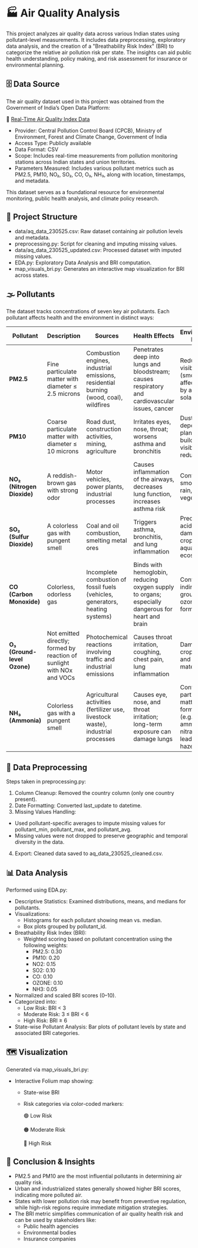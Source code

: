 # 🏭 Air Quality Analysis
This project analyzes air quality data across various Indian states using pollutant-level measurements. It includes data preprocessing, exploratory data analysis, and the creation of a "Breathability Risk Index" (BRI) to categorize the relative air pollution risk per state. The insights can aid public health understanding, policy making, and risk assessment for insurance or environmental planning.

## 🗄️ Data Source
The air quality dataset used in this project was obtained from the Government of India’s Open Data Platform:

🔗 [Real-Time Air Quality Index Data](https://www.data.gov.in/catalog/real-time-air-quality-index)

* Provider: Central Pollution Control Board (CPCB), Ministry of Environment, Forest and Climate Change, Government of India
* Access Type: Publicly available
* Data Format: CSV
* Scope: Includes real-time measurements from pollution monitoring stations across Indian states and union territories.
* Parameters Measured: Includes various pollutant metrics such as PM2.5, PM10, NO₂, SO₂, CO, O₃, NH₃, along with location, timestamps, and metadata.

This dataset serves as a foundational resource for environmental monitoring, public health analysis, and climate policy research.



## 📁 Project Structure
* data/aq_data_230525.csv: Raw dataset containing air pollution levels and metadata.
* preprocessing.py: Script for cleaning and imputing missing values.
* data/aq_data_230525_updated.csv: Processed dataset with imputed missing values.
* EDA.py: Exploratory Data Analysis and BRI computation.
* map_visuals_bri.py: Generates an interactive map visualization for BRI across states.

## 🌫️ Pollutants
The dataset tracks concentrations of seven key air pollutants. Each pollutant affects health and the environment in distinct ways:

| Pollutant                   | Description                                                            | Sources                                                                               | Health Effects                                                                                    | Environmental Impact                                                                  |
| --------------------------- | ---------------------------------------------------------------------- | ------------------------------------------------------------------------------------- | ------------------------------------------------------------------------------------------------- | ------------------------------------------------------------------------------------- |
| **PM2.5**                   | Fine particulate matter with diameter ≤ 2.5 microns                    | Combustion engines, industrial emissions, residential burning (wood, coal), wildfires | Penetrates deep into lungs and bloodstream; causes respiratory and cardiovascular issues, cancer  | Reduces visibility (smog), affects climate by altering solar radiation                |
| **PM10**                    | Coarse particulate matter with diameter ≤ 10 microns                   | Road dust, construction activities, mining, agriculture                               | Irritates eyes, nose, throat; worsens asthma and bronchitis                                       | Dust deposition on plants and buildings, visibility reduction                         |
| **NO₂ (Nitrogen Dioxide)**  | A reddish-brown gas with strong odor                                   | Motor vehicles, power plants, industrial processes                                    | Causes inflammation of the airways, decreases lung function, increases asthma risk                | Contributes to smog and acid rain, harms vegetation                                   |
| **SO₂ (Sulfur Dioxide)**    | A colorless gas with pungent smell                                     | Coal and oil combustion, smelting metal ores                                          | Triggers asthma, bronchitis, and lung inflammation                                                | Precursor to acid rain, damages crops and aquatic ecosystems                          |
| **CO (Carbon Monoxide)**    | Colorless, odorless gas                                                | Incomplete combustion of fossil fuels (vehicles, generators, heating systems)         | Binds with hemoglobin, reducing oxygen supply to organs; especially dangerous for heart and brain | Contributes indirectly to ground-level ozone formation                                |
| **O₃ (Ground-level Ozone)** | Not emitted directly; formed by reaction of sunlight with NOx and VOCs | Photochemical reactions involving traffic and industrial emissions                    | Causes throat irritation, coughing, chest pain, lung inflammation                                 | Damages crops, rubber, and building materials                                         |
| **NH₃ (Ammonia)**           | Colorless gas with a pungent smell                                     | Agricultural activities (fertilizer use, livestock waste), industrial processes       | Causes eye, nose, and throat irritation; long-term exposure can damage lungs                      | Contributes to particulate matter formation (e.g., ammonium nitrate), leading to haze |



## 🧹 Data Preprocessing
Steps taken in preprocessing.py:
1. Column Cleanup: Removed the country column (only one country present).
2. Date Formatting: Converted last_update to datetime.
3. Missing Values Handling:
  * Used pollutant-specific averages to impute missing values for pollutant_min, pollutant_max, and pollutant_avg.
  * Missing values were not dropped to preserve geographic and temporal diversity in the data.
4. Export: Cleaned data saved to aq_data_230525_cleaned.csv.


## 📊 Data Analysis
Performed using EDA.py:
* Descriptive Statistics: Examined distributions, means, and medians for pollutants.
* Visualizations:
  * Histograms for each pollutant showing mean vs. median.
  * Box plots grouped by pollutant_id.
* Breathability Risk Index (BRI):
  * Weighted scoring based on pollutant concentration using the following weights:
      * PM2.5: 0.30
      * PM10: 0.20
      * NO2: 0.15
      * SO2: 0.10
      * CO: 0.10
      * OZONE: 0.10
      * NH3: 0.05
* Normalized and scaled BRI scores (0–10).
* Categorized into:
  * Low Risk: BRI < 3
  * Moderate Risk: 3 ≤ BRI < 6
  * High Risk: BRI ≥ 6
* State-wise Pollutant Analysis: Bar plots of pollutant levels by state and associated BRI categories.

## 🗺️ Visualization

Generated via map_visuals_bri.py:
  * Interactive Folium map showing:
    * State-wise BRI
    * Risk categories via color-coded markers:
      
      🟢 Low Risk
      
      🟠 Moderate Risk
      
      🔴 High Risk

## 🧠 Conclusion & Insights

* PM2.5 and PM10 are the most influential pollutants in determining air quality risk.
* Urban and industrialized states generally showed higher BRI scores, indicating more polluted air.
* States with lower pollution risk may benefit from preventive regulation, while high-risk regions require immediate mitigation strategies.
* The BRI metric simplifies communication of air quality health risk and can be used by stakeholders like:
  * Public health agencies
  * Environmental bodies
  * Insurance companies
